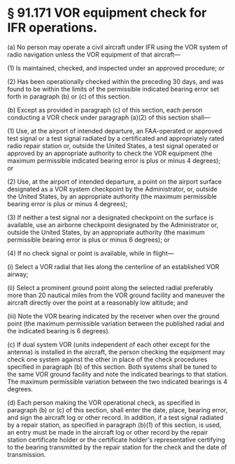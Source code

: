 # § 91.171   VOR equipment check for IFR operations.

(a) No person may operate a civil aircraft under IFR using the VOR system of radio navigation unless the VOR equipment of that aircraft— 


(1) Is maintained, checked, and inspected under an approved procedure; or 


(2) Has been operationally checked within the preceding 30 days, and was found to be within the limits of the permissible indicated bearing error set forth in paragraph (b) or (c) of this section. 


(b) Except as provided in paragraph (c) of this section, each person conducting a VOR check under paragraph (a)(2) of this section shall— 


(1) Use, at the airport of intended departure, an FAA-operated or approved test signal or a test signal radiated by a certificated and appropriately rated radio repair station or, outside the United States, a test signal operated or approved by an appropriate authority to check the VOR equipment (the maximum permissible indicated bearing error is plus or minus 4 degrees); or 


(2) Use, at the airport of intended departure, a point on the airport surface designated as a VOR system checkpoint by the Administrator, or, outside the United States, by an appropriate authority (the maximum permissible bearing error is plus or minus 4 degrees); 


(3) If neither a test signal nor a designated checkpoint on the surface is available, use an airborne checkpoint designated by the Administrator or, outside the United States, by an appropriate authority (the maximum permissible bearing error is plus or minus 6 degrees); or 


(4) If no check signal or point is available, while in flight— 


(i) Select a VOR radial that lies along the centerline of an established VOR airway; 


(ii) Select a prominent ground point along the selected radial preferably more than 20 nautical miles from the VOR ground facility and maneuver the aircraft directly over the point at a reasonably low altitude; and 


(iii) Note the VOR bearing indicated by the receiver when over the ground point (the maximum permissible variation between the published radial and the indicated bearing is 6 degrees). 


(c) If dual system VOR (units independent of each other except for the antenna) is installed in the aircraft, the person checking the equipment may check one system against the other in place of the check procedures specified in paragraph (b) of this section. Both systems shall be tuned to the same VOR ground facility and note the indicated bearings to that station. The maximum permissible variation between the two indicated bearings is 4 degrees. 


(d) Each person making the VOR operational check, as specified in paragraph (b) or (c) of this section, shall enter the date, place, bearing error, and sign the aircraft log or other record. In addition, if a test signal radiated by a repair station, as specified in paragraph (b)(1) of this section, is used, an entry must be made in the aircraft log or other record by the repair station certificate holder or the certificate holder's representative certifying to the bearing transmitted by the repair station for the check and the date of transmission.


